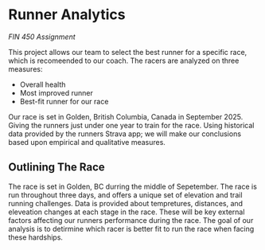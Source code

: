# Runner Analytics
_FIN 450 Assignment_

This project allows our team to select the best runner for a specific race, which is recomeended to our coach. The racers are analyzed on three measures:
- Overall health
- Most improved runner
- Best-fit runner for our race

Our race is set in Golden, British Columbia, Canada in September 2025. Giving the runners just under one year to train for the race. Using historical data provided by the runners Strava app; we will make our conclusions based upon empirical and qualitative measures.

## Outlining The Race
The race is set in Golden, BC durring the middle of Sepetember. The race is run throughout three days, and offers a unique set of elevation and trail running challenges. Data is provided about tempretures, distances, and eleveation changes at each stage in the race. These will be key external factors affecting our runners performance during the race. The goal of our analysis is to detirmine which racer is better fit to run the race when facing these hardships.
